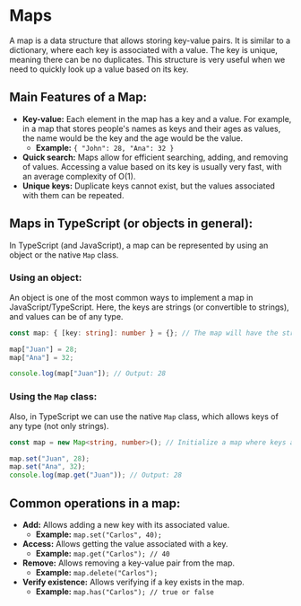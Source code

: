 # Maps

A map is a data structure that allows storing key-value pairs. It is similar to a dictionary, where each key is associated with a value. The key is unique, meaning there can be no duplicates. This structure is very useful when we need to quickly look up a value based on its key.

## Main Features of a Map:

* **Key-value:** Each element in the map has a key and a value. For example, in a map that stores people's names as keys and their ages as values, the name would be the key and the age would be the value.
    * **Example:** `{ "John": 28, "Ana": 32 }`
* **Quick search:** Maps allow for efficient searching, adding, and removing of values. Accessing a value based on its key is usually very fast, with an average complexity of O(1).
* **Unique keys:** Duplicate keys cannot exist, but the values associated with them can be repeated.

## Maps in TypeScript (or objects in general):

In TypeScript (and JavaScript), a map can be represented by using an object or the native `Map` class.

### Using an object:

An object is one of the most common ways to implement a map in JavaScript/TypeScript. Here, the keys are strings (or convertible to strings), and values can be of any type.

```typescript
const map: { [key: string]: number } = {}; // The map will have the string type on keys and the number type on values

map["Juan"] = 28;
map["Ana"] = 32;

console.log(map["Juan"]); // Output: 28
```

### Using the `Map` class:

Also, in TypeScript we can use the native `Map` class, which allows keys of any type (not only strings).

```typescript
const map = new Map<string, number>(); // Initialize a map where keys are strings and values are numbers

map.set("Juan", 28);
map.set("Ana", 32);
console.log(map.get("Juan")); // Output: 28
```

## Common operations in a map:

* **Add:** Allows adding a new key with its associated value.
    * **Example:** `map.set("Carlos", 40);`
* **Access:** Allows getting the value associated with a key.
    * **Example:** `map.get("Carlos"); // 40`
* **Remove:** Allows removing a key-value pair from the map.
    * **Example:** `map.delete("Carlos");`
* **Verify existence:** Allows verifying if a key exists in the map.
    * **Example:** `map.has("Carlos"); // true or false`

